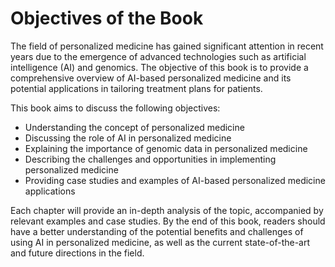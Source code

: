 Objectives of the Book
==================================================

The field of personalized medicine has gained significant attention in recent years due to the emergence of advanced technologies such as artificial intelligence (AI) and genomics. The objective of this book is to provide a comprehensive overview of AI-based personalized medicine and its potential applications in tailoring treatment plans for patients.

This book aims to discuss the following objectives:

* Understanding the concept of personalized medicine
* Discussing the role of AI in personalized medicine
* Explaining the importance of genomic data in personalized medicine
* Describing the challenges and opportunities in implementing personalized medicine
* Providing case studies and examples of AI-based personalized medicine applications

Each chapter will provide an in-depth analysis of the topic, accompanied by relevant examples and case studies. By the end of this book, readers should have a better understanding of the potential benefits and challenges of using AI in personalized medicine, as well as the current state-of-the-art and future directions in the field.
